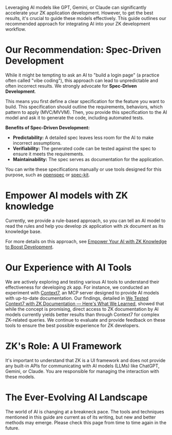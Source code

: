 
Leveraging AI models like GPT, Gemini, or Claude can significantly accelerate your ZK application development. However, to get the best results, it's crucial to guide these models effectively. This guide outlines our recommended approach for integrating AI into your ZK development workflow.

# Our Recommendation: Spec-Driven Development

While it might be tempting to ask an AI to "build a login page" (a practice often called "vibe coding"), this approach can lead to unpredictable and often incorrect results. We strongly advocate for **Spec-Driven Development**.

This means you first define a clear specification for the feature you want to build. This specification should outline the requirements, behaviors, which pattern to apply (MVC/MVVM). Then, you provide this specification to the AI model and ask it to generate the code, including automated tests.

**Benefits of Spec-Driven Development:**

*   **Predictability:** A detailed spec leaves less room for the AI to make incorrect assumptions.
*   **Verifiability:** The generated code can be tested against the spec to ensure it meets the requirements.
*   **Maintainability:** The spec serves as documentation for the application.

You can write these specifications manually or use tools designed for this purpose, such as [openspec](https://openspec.dev/) or [spec-kit](https://github.com/github/spec-kit).


# Empower AI models with ZK knowledge

Currently, we provide a rule-based approach, so you can tell an AI model to read the rules and help you develop zk application with zk document as its knowledge base.

For more details on this approach, see [Empower Your AI with ZK Knowledge to Boost Development](https://www.zkoss.org/wiki/Small_Talks/2025/July/Empower_Your_AI_with_ZK_Knowledge_to_Boost_Development).

# Our Experience with AI Tools

We are actively exploring and testing various AI tools to understand their effectiveness for developing zk app. For instance, we conducted an experiment with [Context7](https://context7.com/), an MCP server designed to provide AI models with up-to-date documentation. Our findings, detailed in [We Tested Context7 with ZK Documentation — Here's What We Learned](/2025/10/15/we-tested-context7.html), showed that while the concept is promising, direct access to ZK documentation by AI models currently yields better results than through Context7 for complex ZK-related queries. We continue to evaluate and provide feedback on these tools to ensure the best possible experience for ZK developers.

# ZK's Role: A UI Framework

It's important to understand that ZK is a UI framework and does not provide any built-in APIs for communicating with AI models (LLMs) like ChatGPT, Gemini, or Claude. You are responsible for managing the interaction with these models.

# The Ever-Evolving AI Landscape

The world of AI is changing at a breakneck pace. The tools and techniques mentioned in this guide are current as of its writing, but new and better methods may emerge. Please check this page from time to time again in the future.